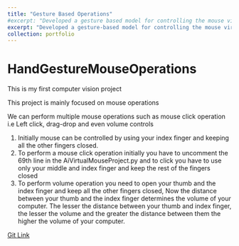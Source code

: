 ```yaml
---
title: "Gesture Based Operations"
#excerpt: "Developed a gesture based model for controlling the mouse virtually using media-pipe and OpenCV<br/><img src='/images/500x300.png'>"
excerpt: "Developed a gesture-based model for controlling the mouse virtually using media-pipe and OpenCV"
collection: portfolio
---
```


# HandGestureMouseOperations

This is my first computer vision project

This project is mainly focused on mouse operations

We can perform multiple mouse operations such as mouse click operation i.e Left click, drag-drop and even volume controls

1. Initially mouse can be controlled by using your index finger and keeping all the other fingers closed.
2. To perform a mouse click operation initially you have to uncomment the 69th line in the AiVirtualMouseProject.py and to click you have to use only your middle and index finger and keep the rest of the fingers closed
3. To perform volume operation you need to open your thumb and the index finger and keep all the other fingers closed, Now the distance between your thumb and the index finger determines the volume of your computer. The lesser the distance between your thumb and index finger, the lesser the volume and the greater the distance between them the higher the volume of your computer.

[Git Link](https://github.com/hemanth1403/Hand-Gesture-Based-Mouse-Operations)
